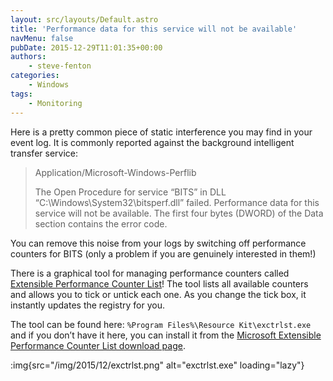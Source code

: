 ```yaml
---
layout: src/layouts/Default.astro
title: 'Performance data for this service will not be available'
navMenu: false
pubDate: 2015-12-29T11:01:35+00:00
authors:
    - steve-fenton
categories:
    - Windows
tags:
    - Monitoring
---
```


Here is a pretty common piece of static interference you may find in your event log. It is commonly reported against the background intelligent transfer service:

> Application/Microsoft-Windows-Perflib
> 
> The Open Procedure for service “BITS” in DLL “C:\Windows\System32\bitsperf.dll” failed. Performance data for this service will not be available. The first four bytes (DWORD) of the Data section contains the error code.

You can remove this noise from your logs by switching off performance counters for BITS (only a problem if you are genuinely interested in them!)

There is a graphical tool for managing performance counters called [Extensible Performance Counter List](https://technet.microsoft.com/en-us/library/cc737958%28v=ws.10%29.aspx)! The tool lists all available counters and allows you to tick or untick each one. As you change the tick box, it instantly updates the registry for you.

The tool can be found here: `%Program Files%\Resource Kit\exctrlst.exe` and if you don’t have it here, you can install it from the [Microsoft Extensible Performance Counter List download page](http://download.microsoft.com/download/win2000platform/exctrlst/1.00.0.1/nt5/en-us/exctrlst_setup.exe).

:img{src="/img/2015/12/exctrlst.png" alt="exctrlst.exe" loading="lazy"}